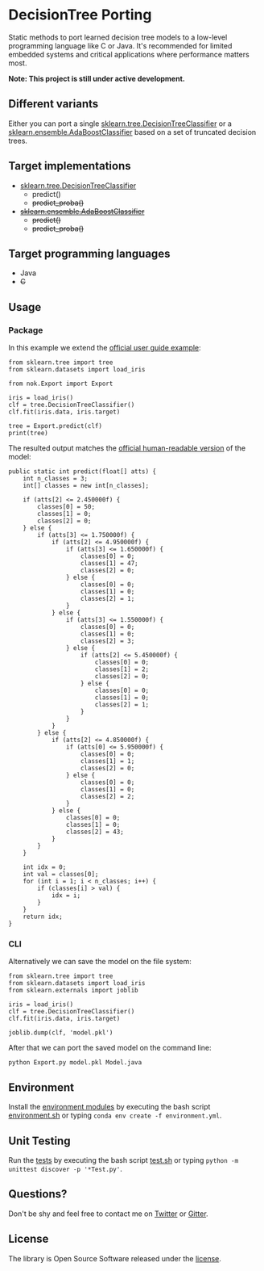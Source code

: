 # DecisionTree Porting

Static methods to port learned decision tree models to a low-level programming language like C or Java. It's recommended for limited embedded systems and critical applications where performance matters most.

**Note: This project is still under active development.**

## Different variants

Either you can port a single [sklearn.tree.DecisionTreeClassifier](http://scikit-learn.org/stable/modules/generated/sklearn.tree.DecisionTreeClassifier.html) or a [sklearn.ensemble.AdaBoostClassifier](http://scikit-learn.org/stable/modules/generated/sklearn.ensemble.AdaBoostClassifier.html) based on a set of truncated decision trees.

## Target implementations

- [sklearn.tree.DecisionTreeClassifier](http://scikit-learn.org/stable/modules/generated/sklearn.tree.DecisionTreeClassifier.html)
	- predict()
	- ~~predict_proba()~~
- ~~[sklearn.ensemble.AdaBoostClassifier](http://scikit-learn.org/stable/modules/generated/sklearn.ensemble.AdaBoostClassifier.html)~~
	- ~~predict()~~
	- ~~predict_proba()~~

## Target programming languages

- Java
- ~~C~~

## Usage

### Package

In this example we extend the [official user guide example](http://scikit-learn.org/stable/modules/tree.html#classification):

```
from sklearn.tree import tree
from sklearn.datasets import load_iris

from nok.Export import Export

iris = load_iris()
clf = tree.DecisionTreeClassifier()
clf.fit(iris.data, iris.target)

tree = Export.predict(clf)
print(tree)
```

The resulted output matches the [official human-readable version](http://scikit-learn.org/stable/_images/iris.svg) of the model:

```
public static int predict(float[] atts) {
    int n_classes = 3;
    int[] classes = new int[n_classes];

    if (atts[2] <= 2.450000f) {
        classes[0] = 50;
        classes[1] = 0;
        classes[2] = 0;
    } else {
        if (atts[3] <= 1.750000f) {
            if (atts[2] <= 4.950000f) {
                if (atts[3] <= 1.650000f) {
                    classes[0] = 0;
                    classes[1] = 47;
                    classes[2] = 0;
                } else {
                    classes[0] = 0;
                    classes[1] = 0;
                    classes[2] = 1;
                }
            } else {
                if (atts[3] <= 1.550000f) {
                    classes[0] = 0;
                    classes[1] = 0;
                    classes[2] = 3;
                } else {
                    if (atts[2] <= 5.450000f) {
                        classes[0] = 0;
                        classes[1] = 2;
                        classes[2] = 0;
                    } else {
                        classes[0] = 0;
                        classes[1] = 0;
                        classes[2] = 1;
                    }
                }
            }
        } else {
            if (atts[2] <= 4.850000f) {
                if (atts[0] <= 5.950000f) {
                    classes[0] = 0;
                    classes[1] = 1;
                    classes[2] = 0;
                } else {
                    classes[0] = 0;
                    classes[1] = 0;
                    classes[2] = 2;
                }
            } else {
                classes[0] = 0;
                classes[1] = 0;
                classes[2] = 43;
            }
        }
    }

    int idx = 0;
    int val = classes[0];
    for (int i = 1; i < n_classes; i++) {
        if (classes[i] > val) {
            idx = i;
        }
    }
    return idx;
}
```

### CLI

Alternatively we can save the model on the file system:

```
from sklearn.tree import tree
from sklearn.datasets import load_iris
from sklearn.externals import joblib

iris = load_iris()
clf = tree.DecisionTreeClassifier()
clf.fit(iris.data, iris.target)

joblib.dump(clf, 'model.pkl')
```
After that we can port the saved model on the command line:

```
python Export.py model.pkl Model.java
```


## Environment

Install the [environment modules](environment.yml) by executing the bash script [environment.sh](environment.sh) or typing `conda env create -f environment.yml`.


## Unit Testing

Run the [tests](tests) by executing the bash script [test.sh](test.sh) or typing `python -m unittest discover -p '*Test.py'`.


## Questions?

Don't be shy and feel free to contact me on [Twitter](https://twitter.com/darius_morawiec) or [Gitter](https://gitter.im/nok/hi).


## License

The library is Open Source Software released under the [license](LICENSE.txt).